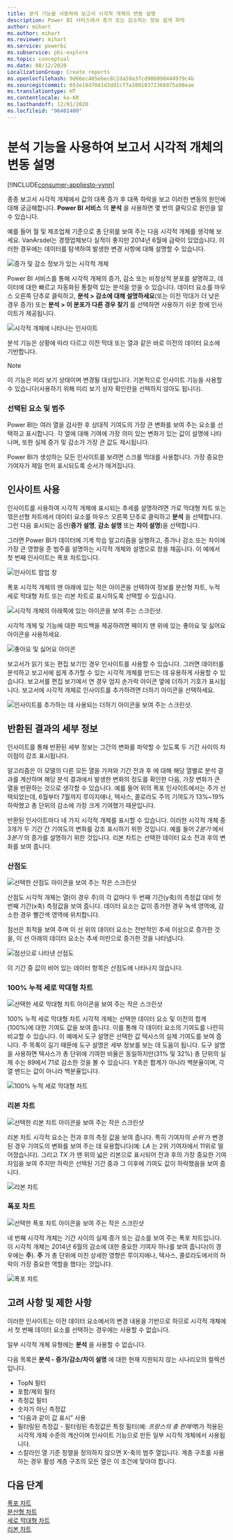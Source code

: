 ```yaml
---
title: 분석 기능을 사용하여 보고서 시각적 개체의 변동 설명
description: Power BI 서비스에서 증가 또는 감소하는 정보 쉽게 파악
author: mihart
ms.author: mihart
ms.reviewer: mihart
ms.service: powerbi
ms.subservice: pbi-explore
ms.topic: conceptual
ms.date: 08/12/2020
LocalizationGroup: Create reports
ms.openlocfilehash: 9d66ec405ebec8c2da59a37cd986098444979c4b
ms.sourcegitcommit: 653e18d7041d3dd1cf7a38010372366975a98eae
ms.translationtype: HT
ms.contentlocale: ko-KR
ms.lasthandoff: 12/01/2020
ms.locfileid: "96401400"
---
```

# <a name="use-the-analyze-feature-to-explain-fluctuations-in-report-visuals"></a>분석 기능을 사용하여 보고서 시각적 개체의 변동 설명

[!INCLUDE[consumer-appliesto-yynn](../includes/consumer-appliesto-yynn.md)]

종종 보고서 시각적 개체에서 값의 대폭 증가 후 대폭 하락을 보고 이러한 변동의 원인에 대해 궁금해합니다. **Power BI 서비스** 의 **분석** 을 사용하면 몇 번의 클릭으로 원인을 알 수 있습니다.

예를 들어 월 및 제조업체 기준으로 총 단위를 보여 주는 다음 시각적 개체를 생각해 보세요.   VanArsdel는 경쟁업체보다 실적이 좋지만 2014년 6월에 급락이 있었습니다. 이러한 경우에는 데이터를 탐색하여 발생한 변경 사항에 대해 설명할 수 있습니다. 

![증가 및 감소 정보가 있는 시각적 개체](media/end-user-analyze-visuals/power-bi-line-chart.png)

Power BI 서비스를 통해 시각적 개체의 증가, 감소 또는 비정상적 분포를 설명하고, 데이터에 대한 빠르고 자동화된 통찰력 있는 분석을 얻을 수 있습니다. 데이터 요소를 마우스 오른쪽 단추로 클릭하고, **분석 > 감소에 대해 설명하세요**(또는 이전 막대가 더 낮은 경우 증가) 또는 **분석 > 이 분포가 다른 경우 찾기** 를 선택하면 사용하기 쉬운 창에 인사이트가 제공됩니다.

![시각적 개체에 나타나는 인사이트](media/end-user-analyze-visuals/power-bi-decrease.png)

분석 기능은 상황에 따라 다르고 이전 막대 또는 열과 같은 바로 이전의 데이터 요소에 기반합니다.

> [!NOTE]
> 이 기능은 미리 보기 상태이며 변경될 대상입니다. 기본적으로 인사이트 기능을 사용할 수 있습니다(사용하기 위해 미리 보기 상자 확인란을 선택하지 않아도 됩니다).

### <a name="which-factors-and-categories-are-chosen"></a>선택된 요소 및 범주

Power BI는 여러 열을 검사한 후 상대적 기여도의 가장 큰 변화를 보여 주는 요소를 선택하고 표시합니다. 각 열에 대해 기여에 가장 의미 있는 변화가 있는 값이 설명에 나타나며, 또한 실제 증가 및 감소가 가장 큰 값도 제시됩니다.

Power BI가 생성하는 모든 인사이트를 보려면 스크롤 막대를 사용합니다. 가장 중요한 기여자가 제일 먼저 표시되도록 순서가 매겨집니다. 

## <a name="using-insights"></a>인사이트 사용
인사이트를 사용하여 시각적 개체에 표시되는 추세를 설명하려면 가로 막대형 차트 또는 꺾은선형 차트에서 데이터 요소를 마우스 오른쪽 단추로 클릭하고 **분석** 을 선택합니다. 그런 다음 표시되는 옵션(**증가 설명**, **감소 설명** 또는 **차이 설명**)을 선택합니다.

그러면 Power BI가 데이터에 기계 학습 알고리즘을 실행하고, 증가나 감소 또는 차이에 가장 큰 영향을 준 범주를 설명하는 시각적 개체와 설명으로 창을 채웁니다.  이 예에서 첫 번째 인사이트는 폭포 차트입니다.

![인사이트 팝업 창](media/end-user-analyze-visuals/power-bi-insight.png)

폭포 시각적 개체의 맨 아래에 있는 작은 아이콘을 선택하여 정보를 분산형 차트, 누적 세로 막대형 차트 또는 리본 차트로 표시하도록 선택할 수 있습니다.

![시각적 개체의 아래쪽에 있는 아이콘을 보여 주는 스크린샷.](media/end-user-analyze-visuals/power-bi-options.png)

시각적 개체 및 기능에 대한 피드백을 제공하려면 페이지 맨 위에 있는 좋아요 및 싫어요 아이콘을 사용하세요.   

![좋아요 및 싫어요 아이콘](media/end-user-analyze-visuals/power-bi-thumbs.png)


보고서가 읽기 또는 편집 보기인 경우 인사이트를 사용할 수 있습니다. 그러면 데이터를 분석하고 보고서에 쉽게 추가할 수 있는 시각적 개체를 만드는 데 유용하게 사용할 수 있습니다. 보고서를 편집 보기에서 연 경우 엄지 손가락 아이콘 옆에 더하기 기호가 표시됩니다. 보고서에 시각적 개체로 인사이트를 추가하려면 더하기 아이콘을 선택하세요. 

![인사이트를 추가하는 데 사용되는 더하기 아이콘을 보여 주는 스크린샷.](media/end-user-analyze-visuals/power-bi-add-visual.png)

## <a name="details-of-the-results-returned"></a>반환된 결과의 세부 정보

인사이트를 통해 반환된 세부 정보는 그간의 변화를 파악할 수 있도록 두 기간 사이의 차이점이 강조 표시됩니다.  

알고리즘은 이 모델의 다른 모든 열을 가져와 기간 전과 후 에 대해 해당 열별로 분석 결과를 계산하며 해당 분석 결과에서 발생한 변화의 정도를 확인한 다음, 가장 변화가 큰 열을 반환하는 것으로 생각할 수 있습니다. 예를 들어 위의 폭포 인사이트에서는 주가 선택되었는데, 6월부터 7월까지 루이지애나, 텍사스, 콜로라도 주의 기여도가 13%~19% 하락했고 총 단위의 감소에 가장 크게 기여했기 때문입니다.  

반환된 인사이트마다 네 가지 시각적 개체를 표시할 수 있습니다. 이러한 시각적 개체 중 3개가 두 기간 간 기여도의 변화를 강조 표시하기 위한 것입니다. 예를 들어 *2분기* 에서 *3분기* 의 증가를 설명하기 위한 것입니다. 리본 차트는 선택한 데이터 요소 전과 후의 변화를 보여 줍니다.

### <a name="the-scatter-plot"></a>산점도

![선택한 산점도 아이콘을 보여 주는 작은 스크린샷](media/end-user-analyze-visuals/power-bi-scatter-icon.png)

산점도 시각적 개체는 열(이 경우 주)의 각 값마다 두 번째 기간(y축)의 측정값 대비 첫 번째 기간(x축) 측정값을 보여 줍니다. 데이터 요소는 값이 증가한 경우 녹색 영역에, 감소한 경우 빨간색 영역에 위치합니다. 

점선은 최적을 보여 주며 이 선 위의 데이터 요소는 전반적인 추세 이상으로 증가한 것을, 이 선 아래의 데이터 요소는 추세 미만으로 증가한 것을 나타냅니다.  

![점선으로 나타낸 산점도](media/end-user-analyze-visuals/power-bi-scatter.png)

이 기간 중 값이 비어 있는 데이터 항목은 산점도에 나타나지 않습니다.

### <a name="the-100-stacked-column-chart"></a>100% 누적 세로 막대형 차트

![선택한 세로 막대형 차트 아이콘을 보여 주는 작은 스크린샷](media/end-user-analyze-visuals/power-bi-column-icon.png)

100% 누적 세로 막대형 차트 시각적 개체는 선택한 데이터 요소 및 이전의 합계(100%)에 대한 기여도 값을 보여 줍니다. 이를 통해 각 데이터 요소의 기여도를 나란히 비교할 수 있습니다. 이 예에서 도구 설명은 선택한 값 텍사스의 실제 기여도를 보여 줍니다. 주 목록이 길기 때문에 도구 설명은 세부 정보를 보는 데 도움이 됩니다. 도구 설명을 사용하면 텍사스가 총 단위에 기여한 비율은 동일하지만(31% 및 32%) 총 단위의 실제 수는 89에서 71로 감소한 것을 볼 수 있습니다. Y축은 합계가 아니라 백분율이며, 각 열 밴드는 값이 아니라 백분율입니다. 

![100% 누적 세로 막대형 차트](media/end-user-analyze-visuals/power-bi-stacked.png)

### <a name="the-ribbon-chart"></a>리본 차트

![선택한 리본 차트 아이콘을 보여 주는 작은 스크린샷](media/end-user-analyze-visuals/power-bi-ribbon-icon.png)

리본 차트 시각적 요소는 전과 후의 측정 값을 보여 줍니다. 특히 기여자의 *순위* 가 변경된 경우 기여도의 변화를 보여 주는 데 유용합니다(예: *LA* 는 2위 기여자에서 11위로 떨어졌습니다).  그리고 *TX* 가 맨 위의 넓은 리본으로 표시되어 전과 후의 가장 중요한 기여자임을 보여 주지만 하락은 선택된 기간 중과 그 이후에 기여도 값이 하락했음을 보여 줍니다.

![리본 차트](media/end-user-analyze-visuals/power-bi-ribbon-tooltip.png)

### <a name="the-waterfall-chart"></a>폭포 차트

![선택한 폭포 차트 아이콘을 보여 주는 작은 스크린샷](media/end-user-analyze-visuals/power-bi-waterfall-icon.png)

네 번째 시각적 개체는 기간 사이의 실제 증가 또는 감소를 보여 주는 폭포 차트입니다. 이 시각적 개체는 2014년 6월의 감소에 대한 중요한 기여자 하나를 보여 줍니다(이 경우에는 **주**). **주** 가 총 단위에 미친 상세한 영향은 루이지애나, 텍사스, 콜로라도에서의 하락이 가장 중요한 역할을 했다는 것입니다.      

![폭포 차트](media/end-user-analyze-visuals/power-bi-insight.png)


 



## <a name="considerations-and-limitations"></a>고려 사항 및 제한 사항
이러한 인사이트는 이전 데이터 요소에서의 변경 내용을 기반으로 하므로 시각적 개체에서 첫 번째 데이터 요소를 선택하는 경우에는 사용할 수 없습니다. 

일부 시각적 개체 유형에는 **분석** 을 사용할 수 없습니다. 

다음 목록은 **분석 - 증가/감소/차이 설명** 에 대한 현재 지원되지 않는 시나리오의 컬렉션입니다.

* TopN 필터
* 포함/제외 필터
* 측정값 필터
* 숫자가 아닌 측정값
* “다음과 같이 값 표시” 사용
* 필터링된 측정값 - 필터링된 측정값은 특정 필터(예: *프랑스의 총 판매액*)가 적용된 시각적 개체 수준의 계산이며 인사이트 기능으로 만든 일부 시각적 개체에서 사용됩니다.
* 스칼라인 열 기준 정렬을 정의하지 않으면 X-축의 범주 열입니다. 계층 구조를 사용하는 경우 활성 계층 구조의 모든 열은 이 조건에 맞아야 합니다.


## <a name="next-steps"></a>다음 단계
[폭포 차트](../visuals/power-bi-visualization-waterfall-charts.md)    
[분산형 차트](../visuals/power-bi-visualization-scatter.md)    
[세로 막대형 차트](../visuals/power-bi-report-visualizations.md)    
[리본 차트](../visuals/desktop-ribbon-charts.md)
